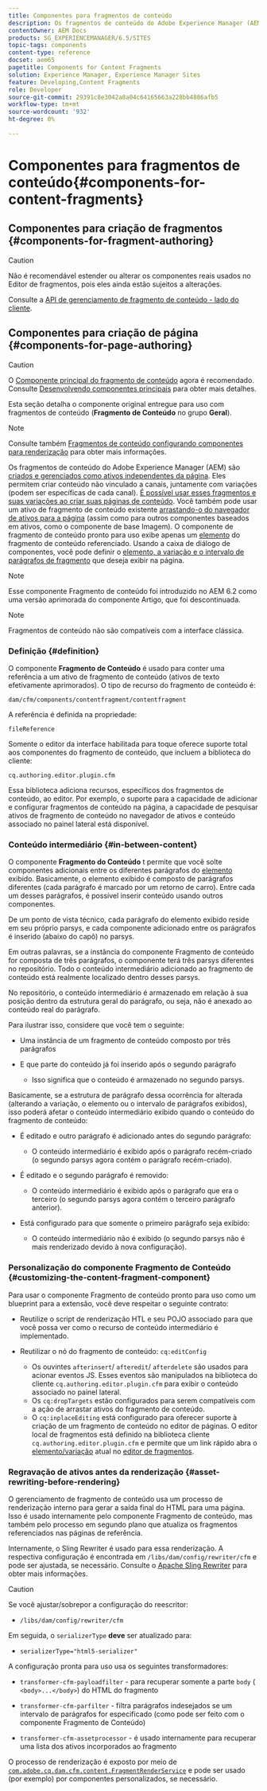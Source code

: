```yaml
---
title: Componentes para fragmentos de conteúdo
description: Os fragmentos de conteúdo do Adobe Experience Manager (AEM) são criados e gerenciados como ativos independentes da página
contentOwner: AEM Docs
products: SG_EXPERIENCEMANAGER/6.5/SITES
topic-tags: components
content-type: reference
docset: aem65
pagetitle: Components for Content Fragments
solution: Experience Manager, Experience Manager Sites
feature: Developing,Content Fragments
role: Developer
source-git-commit: 29391c8e3042a8a04c64165663a228bb4886afb5
workflow-type: tm+mt
source-wordcount: '932'
ht-degree: 0%

---
```


# Componentes para fragmentos de conteúdo{#components-for-content-fragments}

## Componentes para criação de fragmentos {#components-for-fragment-authoring}

>[!CAUTION]
>
>Não é recomendável estender ou alterar os componentes reais usados no Editor de fragmentos, pois eles ainda estão sujeitos a alterações.

Consulte a [API de gerenciamento de fragmento de conteúdo - lado do cliente](/help/sites-developing/customizing-content-fragments.md#the-content-fragment-management-api-client-side).

## Componentes para criação de página {#components-for-page-authoring}

>[!CAUTION]
>
>O [Componente principal do fragmento de conteúdo](https://experienceleague.adobe.com/docs/experience-manager-core-components/using/wcm-components/content-fragment-component.html?lang=pt-BR) agora é recomendado. Consulte [Desenvolvendo componentes principais](https://experienceleague.adobe.com/docs/experience-manager-core-components/using/developing/overview.html) para obter mais detalhes.
>
>Esta seção detalha o componente original entregue para uso com fragmentos de conteúdo (**Fragmento de Conteúdo** no grupo **Geral**).

>[!NOTE]
>
>Consulte também [Fragmentos de conteúdo configurando componentes para renderização](/help/sites-developing/content-fragments-config-components-rendering.md) para obter mais informações.

Os fragmentos de conteúdo do Adobe Experience Manager (AEM) são [criados e gerenciados como ativos independentes da página](/help/assets/content-fragments/content-fragments.md). Eles permitem criar conteúdo não vinculado a canais, juntamente com variações (podem ser específicas de cada canal). [É possível usar esses fragmentos e suas variações ao criar suas páginas de conteúdo](/help/sites-authoring/content-fragments.md). Você também pode usar um ativo de fragmento de conteúdo existente [arrastando-o do navegador de ativos para a página](/help/sites-authoring/content-fragments.md#adding-a-content-fragment-to-your-page) (assim como para outros componentes baseados em ativos, como o componente de base Imagem). O componente de fragmento de conteúdo pronto para uso exibe apenas um [elemento](/help/assets/content-fragments/content-fragments.md#constituent-parts-of-a-content-fragment) do fragmento de conteúdo referenciado. Usando a caixa de diálogo de componentes, você pode definir o [elemento, a variação e o intervalo de parágrafos de fragmento](/help/assets/content-fragments/content-fragments.md#constituent-parts-of-a-content-fragment) que deseja exibir na página.

>[!NOTE]
>
>Esse componente Fragmento de conteúdo foi introduzido no AEM 6.2 como uma versão aprimorada do componente Artigo, que foi descontinuada.

>[!NOTE]
>
>Fragmentos de conteúdo não são compatíveis com a interface clássica.

### Definição {#definition}

O componente **Fragmento de Conteúdo** é usado para conter uma referência a um ativo de fragmento de conteúdo (ativos de texto efetivamente aprimorados). O tipo de recurso do fragmento de conteúdo é:

`dam/cfm/components/contentfragment/contentfragment`

A referência é definida na propriedade:

`fileReference`

Somente o editor da interface habilitada para toque oferece suporte total aos componentes do fragmento de conteúdo, que incluem a biblioteca do cliente:

`cq.authoring.editor.plugin.cfm`

Essa biblioteca adiciona recursos, específicos dos fragmentos de conteúdo, ao editor. Por exemplo, o suporte para a capacidade de adicionar e configurar fragmentos de conteúdo na página, a capacidade de pesquisar ativos de fragmento de conteúdo no navegador de ativos e conteúdo associado no painel lateral está disponível.

### Conteúdo intermediário {#in-between-content}

O componente **Fragmento do Conteúdo** t permite que você solte componentes adicionais entre os diferentes parágrafos do [elemento](/help/assets/content-fragments/content-fragments.md#constituent-parts-of-a-content-fragment) exibido. Basicamente, o elemento exibido é composto de parágrafos diferentes (cada parágrafo é marcado por um retorno de carro). Entre cada um desses parágrafos, é possível inserir conteúdo usando outros componentes.

De um ponto de vista técnico, cada parágrafo do elemento exibido reside em seu próprio parsys, e cada componente adicionado entre os parágrafos é inserido (abaixo do capô) no parsys.

Em outras palavras, se a instância do componente Fragmento de conteúdo for composta de três parágrafos, o componente terá três parsys diferentes no repositório. Todo o conteúdo intermediário adicionado ao fragmento de conteúdo está realmente localizado dentro desses parsys.

No repositório, o conteúdo intermediário é armazenado em relação à sua posição dentro da estrutura geral do parágrafo, ou seja, não é anexado ao conteúdo real do parágrafo.

Para ilustrar isso, considere que você tem o seguinte:

* Uma instância de um fragmento de conteúdo composto por três parágrafos
* E que parte do conteúdo já foi inserido após o segundo parágrafo

   * Isso significa que o conteúdo é armazenado no segundo parsys.

Basicamente, se a estrutura de parágrafo dessa ocorrência for alterada (alterando a variação, o elemento ou o intervalo de parágrafos exibidos), isso poderá afetar o conteúdo intermediário exibido quando o conteúdo do fragmento de conteúdo:

* É editado e outro parágrafo é adicionado antes do segundo parágrafo:

   * O conteúdo intermediário é exibido após o parágrafo recém-criado (o segundo parsys agora contém o parágrafo recém-criado).

* É editado e o segundo parágrafo é removido:

   * O conteúdo intermediário é exibido após o parágrafo que era o terceiro (o segundo parsys agora contém o terceiro parágrafo anterior).

* Está configurado para que somente o primeiro parágrafo seja exibido:

   * O conteúdo intermediário não é exibido (o segundo parsys não é mais renderizado devido à nova configuração).

### Personalização do componente Fragmento de Conteúdo {#customizing-the-content-fragment-component}

Para usar o componente Fragmento de conteúdo pronto para uso como um blueprint para a extensão, você deve respeitar o seguinte contrato:

* Reutilize o script de renderização HTL e seu POJO associado para que você possa ver como o recurso de conteúdo intermediário é implementado.
* Reutilizar o nó do fragmento de conteúdo: `cq:editConfig`

   * Os ouvintes `afterinsert`/ `afteredit`/ `afterdelete` são usados para acionar eventos JS. Esses eventos são manipulados na biblioteca do cliente `cq.authoring.editor.plugin.cfm` para exibir o conteúdo associado no painel lateral.
   * Os `cq:dropTargets` estão configurados para serem compatíveis com a ação de arrastar ativos do fragmento de conteúdo.
   * O `cq:inplaceEditing` está configurado para oferecer suporte à criação de um fragmento de conteúdo no editor de páginas. O editor local de fragmentos está definido na biblioteca cliente `cq.authoring.editor.plugin.cfm` e permite que um link rápido abra o [elemento/variação](/help/assets/content-fragments/content-fragments.md#constituent-parts-of-a-content-fragment) atual no [editor de fragmentos](/help/assets/content-fragments/content-fragments-variations.md).

### Regravação de ativos antes da renderização {#asset-rewriting-before-rendering}

O gerenciamento de fragmento de conteúdo usa um processo de renderização interno para gerar a saída final do HTML para uma página. Isso é usado internamente pelo componente Fragmento de conteúdo, mas também pelo processo em segundo plano que atualiza os fragmentos referenciados nas páginas de referência.

Internamente, o Sling Rewriter é usado para essa renderização. A respectiva configuração é encontrada em `/libs/dam/config/rewriter/cfm` e pode ser ajustada, se necessário. Consulte o [Apache Sling Rewriter](https://sling.apache.org/documentation/bundles/output-rewriting-pipelines-org-apache-sling-rewriter.html) para obter mais informações.

>[!CAUTION]
>
>Se você ajustar/sobrepor a configuração do reescritor:
>
>* `/libs/dam/config/rewriter/cfm`
>
>Em seguida, o `serializerType` **deve** ser atualizado para:
>
>* `serializerType="html5-serializer"`

A configuração pronta para uso usa os seguintes transformadores:

* `transformer-cfm-payloadfilter` - para recuperar somente a parte `body` ( `<body>...</body>`) do HTML do fragmento

* `transformer-cfm-parfilter` - filtra parágrafos indesejados se um intervalo de parágrafos for especificado (como pode ser feito com o componente Fragmento de Conteúdo)
* `transformer-cfm-assetprocessor` - é usado internamente para recuperar uma lista dos ativos incorporados ao fragmento

O processo de renderização é exposto por meio de [`com.adobe.cq.dam.cfm.content.FragmentRenderService`](https://developer.adobe.com/experience-manager/reference-materials/6-5/javadoc/com/adobe/cq/dam/cfm/ContentFragment.html) e pode ser usado (por exemplo) por componentes personalizados, se necessário.
